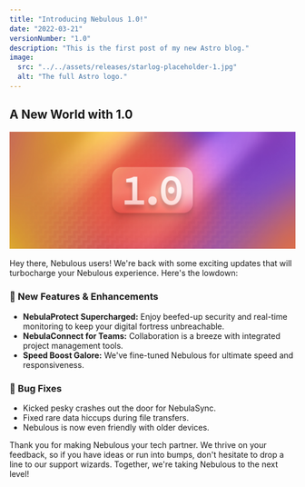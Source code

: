 ```yaml
---
title: "Introducing Nebulous 1.0!"
date: "2022-03-21"
versionNumber: "1.0"
description: "This is the first post of my new Astro blog."
image:
  src: "../../assets/releases/starlog-placeholder-1.jpg"
  alt: "The full Astro logo."
---
```


## A New World with 1.0

![Nebulous 2.0 Release](../../assets/releases/starlog-placeholder-1.jpg)

Hey there, Nebulous users! We're back with some exciting updates that will turbocharge your Nebulous experience. Here's the lowdown:

### 🍿 New Features & Enhancements

- **NebulaProtect Supercharged:** Enjoy beefed-up security and real-time monitoring to keep your digital fortress unbreachable.
- **NebulaConnect for Teams:** Collaboration is a breeze with integrated project management tools.
- **Speed Boost Galore:** We've fine-tuned Nebulous for ultimate speed and responsiveness.

### 🐞 Bug Fixes

- Kicked pesky crashes out the door for NebulaSync.
- Fixed rare data hiccups during file transfers.
- Nebulous is now even friendly with older devices.

Thank you for making Nebulous your tech partner. We thrive on your feedback, so if you have ideas or run into bumps, don't hesitate to drop a line to our support wizards. Together, we're taking Nebulous to the next level!
